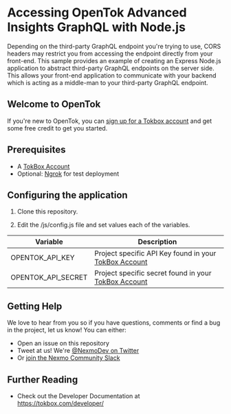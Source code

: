 # Accessing OpenTok Advanced Insights GraphQL with Node.js

Depending on the third-party GraphQL endpoint you're trying to use, CORS headers may restrict you from accessing the endpoint directly from your front-end. This sample provides an example of creating an Express Node.js application to abstract third-party GraphQL endpoints on the server side. This allows your front-end application to communicate with your backend which is acting as a middle-man to your third-party GraphQL endpoint.

## Welcome to OpenTok

If you're new to OpenTok, you can [sign up for a Tokbox account](https://tokbox.com/account/user/signup?utm_source=DEV_REL&utm_medium=github&utm_campaign=) and get some free credit to get you started.

## Prerequisites

- A [TokBox Account]
- Optional: [Ngrok](https://ngrok.com/) for test deployment

## Configuring the application

1. Clone this repository.

2. Edit the /js/config.js file and set values each of the variables.

| Variable           | Description                                             |
| ------------------ | ------------------------------------------------------- |
| OPENTOK_API_KEY    | Project specific API Key found in your [TokBox Account] |
| OPENTOK_API_SECRET | Project specific secret found in your [TokBox Account]  |

## Getting Help

We love to hear from you so if you have questions, comments or find a bug in the project, let us know! You can either:

- Open an issue on this repository
- Tweet at us! We're [@NexmoDev on Twitter](https://twitter.com/NexmoDev)
- Or [join the Nexmo Community Slack](https://developer.nexmo.com/community/slack)

## Further Reading

- Check out the Developer Documentation at <https://tokbox.com/developer/>

<!-- add links to the api reference, other documentation, related blog posts, whatever someone who has read this far might find interesting :) -->

[tokbox account]: https://tokbox.com/account
[opentok insights api]: https://tokbox.com/developer/guides/insights/
